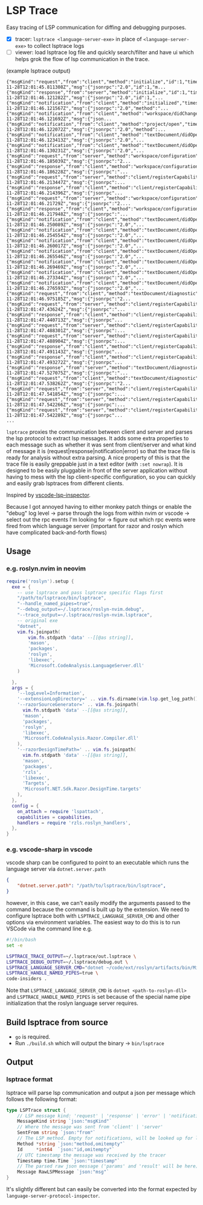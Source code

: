 # LSP Trace

Easy tracing of LSP communication for diffing and debugging purposes.

- [x] tracer: `lsptrace <language-server-exe>` in place of `<language-server-exe>` to collect lsptrace logs
- [ ] viewer: load lsptrace log file and quickly search/filter and have ui which helps grok the flow of lsp communication in the trace.

(example lsptrace output)
```
{"msgKind":"request","from":"client","method":"initialize","id":1,"timestamp":"2024-11-28T12:01:45.811308Z","msg":{"jsonrpc":"2.0","id":1,"m...
{"msgKind":"response","from":"server","method":"initialize","id":1,"timestamp":"2024-11-28T12:01:46.121282Z","msg":{"jsonrpc":"2.0","id":1,"...
{"msgKind":"notification","from":"client","method":"initialized","timestamp":"2024-11-28T12:01:46.121567Z","msg":{"jsonrpc":"2.0","method":"...
{"msgKind":"notification","from":"client","method":"workspace/didChangeConfiguration","timestamp":"2024-11-28T12:01:46.121692Z","msg":{"json...
{"msgKind":"notification","from":"client","method":"project/open","timestamp":"2024-11-28T12:01:46.122072Z","msg":{"jsonrpc":"2.0","method":...
{"msgKind":"notification","from":"client","method":"textDocument/didOpen","timestamp":"2024-11-28T12:01:46.123413Z","msg":{"jsonrpc":"2.0","...
{"msgKind":"notification","from":"client","method":"textDocument/didOpen","timestamp":"2024-11-28T12:01:46.130231Z","msg":{"jsonrpc":"2.0","...
{"msgKind":"request","from":"server","method":"workspace/configuration","id":2,"timestamp":"2024-11-28T12:01:46.185039Z","msg":{"jsonrpc":"2...
{"msgKind":"response","from":"client","method":"workspace/configuration","id":2,"timestamp":"2024-11-28T12:01:46.186228Z","msg":{"jsonrpc":"...
{"msgKind":"request","from":"server","method":"client/registerCapability","id":3,"timestamp":"2024-11-28T12:01:46.213447Z","msg":{"jsonrpc":...
{"msgKind":"response","from":"client","method":"client/registerCapability","id":3,"timestamp":"2024-11-28T12:01:46.214396Z","msg":{"jsonrpc"...
{"msgKind":"request","from":"server","method":"workspace/configuration","id":4,"timestamp":"2024-11-28T12:01:46.21729Z","msg":{"jsonrpc":"2....
{"msgKind":"response","from":"client","method":"workspace/configuration","id":4,"timestamp":"2024-11-28T12:01:46.217948Z","msg":{"jsonrpc":"...
{"msgKind":"notification","from":"client","method":"textDocument/didOpen","timestamp":"2024-11-28T12:01:46.250089Z","msg":{"jsonrpc":"2.0","...
{"msgKind":"notification","from":"client","method":"textDocument/didOpen","timestamp":"2024-11-28T12:01:46.254554Z","msg":{"jsonrpc":"2.0","...
{"msgKind":"notification","from":"client","method":"textDocument/didOpen","timestamp":"2024-11-28T12:01:46.260017Z","msg":{"jsonrpc":"2.0","...
{"msgKind":"notification","from":"client","method":"textDocument/didOpen","timestamp":"2024-11-28T12:01:46.265546Z","msg":{"jsonrpc":"2.0","...
{"msgKind":"notification","from":"client","method":"textDocument/didOpen","timestamp":"2024-11-28T12:01:46.269469Z","msg":{"jsonrpc":"2.0","...
{"msgKind":"notification","from":"client","method":"textDocument/didOpen","timestamp":"2024-11-28T12:01:46.273344Z","msg":{"jsonrpc":"2.0","...
{"msgKind":"notification","from":"client","method":"textDocument/didOpen","timestamp":"2024-11-28T12:01:46.276593Z","msg":{"jsonrpc":"2.0","...
{"msgKind":"request","from":"client","method":"textDocument/diagnostic","id":2,"timestamp":"2024-11-28T12:01:46.975185Z","msg":{"jsonrpc":"2...
{"msgKind":"request","from":"server","method":"client/registerCapability","id":5,"timestamp":"2024-11-28T12:01:47.43624Z","msg":{"jsonrpc":"...
{"msgKind":"response","from":"client","method":"client/registerCapability","id":5,"timestamp":"2024-11-28T12:01:47.440713Z","msg":{"jsonrpc"...
{"msgKind":"request","from":"server","method":"client/registerCapability","id":6,"timestamp":"2024-11-28T12:01:47.488301Z","msg":{"jsonrpc":...
{"msgKind":"request","from":"server","method":"client/registerCapability","id":7,"timestamp":"2024-11-28T12:01:47.488904Z","msg":{"jsonrpc":...
{"msgKind":"response","from":"client","method":"client/registerCapability","id":6,"timestamp":"2024-11-28T12:01:47.491143Z","msg":{"jsonrpc"...
{"msgKind":"response","from":"client","method":"client/registerCapability","id":7,"timestamp":"2024-11-28T12:01:47.493272Z","msg":{"jsonrpc"...
{"msgKind":"response","from":"server","method":"textDocument/diagnostic","id":2,"timestamp":"2024-11-28T12:01:47.527075Z","msg":{"jsonrpc":"...
{"msgKind":"request","from":"client","method":"textDocument/diagnostic","id":3,"timestamp":"2024-11-28T12:01:47.538262Z","msg":{"jsonrpc":"2...
{"msgKind":"request","from":"server","method":"client/registerCapability","id":8,"timestamp":"2024-11-28T12:01:47.541854Z","msg":{"jsonrpc":...
{"msgKind":"request","from":"server","method":"client/registerCapability","id":9,"timestamp":"2024-11-28T12:01:47.542266Z","msg":{"jsonrpc":...
{"msgKind":"request","from":"server","method":"client/registerCapability","id":10,"timestamp":"2024-11-28T12:01:47.542289Z","msg":{"jsonrpc"...
...
```

`lsptrace` proxies the communication between client and server and parses the lsp protocol to extract lsp messages.
It adds some extra properties to each message such as whether it was sent from client/server and what kind of message it is (request|response|notification|error) so that the trace file is ready for analysis without extra parsing. A nice property of this is that the trace file is easily greppable just in a text editor (with `:set nowrap`).
It is designed to be easily pluggable in front of the server application without having to mess with the lsp client-specific configuration, so you can quickly and easily grab lsptraces from different clients.

Inspired by [vscode-lsp-inspector](https://github.com/Microsoft/language-server-protocol-inspector).

Because I got annoyed having to either monkey patch things or enable the "debug" log level -> parse through the logs from within nvim or vscode -> select out the rpc events I'm looking for -> figure out which rpc events were fired from which language server (important for razor and roslyn which have complicated back-and-forth flows)

## Usage

### e.g. roslyn.nvim in neovim

```lua
require('roslyn').setup {
  exe = {
    -- use lsptrace and pass lsptrace specific flags first
    "/path/to/lsptrace/bin/lsptrace",
    "--handle_named_pipes=true",
    "--debug_output=~/.lsptrace/roslyn-nvim.debug",
    "--trace_output=~/.lsptrace/roslyn-nvim.lsptrace",
    -- original exe
    "dotnet",
    vim.fs.joinpath(
        vim.fn.stdpath 'data' --[[@as string]],
        'mason',
        'packages',
        'roslyn',
        'libexec',
        'Microsoft.CodeAnalysis.LanguageServer.dll'
    )

  },
  args = {
    '--logLevel=Information',
    '--extensionLogDirectory=' .. vim.fs.dirname(vim.lsp.get_log_path()),
    '--razorSourceGenerator=' .. vim.fs.joinpath(
      vim.fn.stdpath 'data' --[[@as string]],
      'mason',
      'packages',
      'roslyn',
      'libexec',
      'Microsoft.CodeAnalysis.Razor.Compiler.dll'
    ),
    '--razorDesignTimePath=' .. vim.fs.joinpath(
      vim.fn.stdpath 'data' --[[@as string]],
      'mason',
      'packages',
      'rzls',
      'libexec',
      'Targets',
      'Microsoft.NET.Sdk.Razor.DesignTime.targets'
    ),
  },
  config = {
    on_attach = require 'lspattach',
    capabilities = capabilities,
    handlers = require 'rzls.roslyn_handlers',
  },
}

```

### e.g. vscode-sharp in vscode

vscode sharp can be configured to point to an executable which runs the language server via `dotnet.server.path`

```json
{
    "dotnet.server.path": "/path/to/lsptrace/bin/lsptrace",
}
```

however, in this case, we can't easily modify the arguments passed to the command because the command is built up by the extension.
We need to configure lsptrace both with `LSPTRACE_LANGUAGE_SERVER_CMD` and other options via environment variables. The easiest way
to do this is to run VSCode via the command line e.g.

```sh
#!/bin/bash
set -e

LSPTRACE_TRACE_OUTPUT=~/.lsptrace/out.lsptrace \
LSPTRACE_DEBUG_OUTPUT=~/.lsptrace/debug.out \
LSPTRACE_LANGUAGE_SERVER_CMD="dotnet ~/code/ext/roslyn/artifacts/bin/Microsoft.CodeAnalysis.LanguageServer/Debug/net8.0/Microsoft.CodeAnalysis.LanguageServer.dll" \
LSPTRACE_HANDLE_NAMED_PIPES=true \
code-insiders .
```

Note that `LSPTRACE_LANGUAGE_SERVER_CMD` is `dotnet <path-to-roslyn-dll>` and `LSPTRACE_HANDLE_NAMED_PIPES` is set because of the special name pipe initialization that the roslyn language server requires.

## Build lsptrace from source

- `go` is required.
- Run `./build.sh` which will output the binary -> `bin/lsptrace`

## Output

### lsptrace format

lsptrace will parse lsp communication and output a json per message which follows the following format:

```go
type LSPTrace struct {
	// LSP message kind: 'request' | 'response' | 'error' | 'notification'
	MessageKind string `json:"msgKind"`
	// Where the message was sent from 'client' | 'server'
	SentFrom string `json:"from"`
	// The LSP method. Empty for notifications, will be looked up for lsp responses
	Method *string `json:"method,omitempty"`
	Id     *int64  `json:"id,omitempty"`
	// UTC timestamp the message was received by the tracer
	Timestamp time.Time `json:"timestamp"`
	// The parsed raw json message ('params' and 'result' will be here)
	Message RawLSPMessage `json:"msg"`
}
```

It's slightly different but can easily be converted into the format expected by `language-server-protocol-inspector`.




